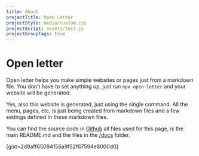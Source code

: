 ```yaml
---
title: About
projectTitle: Open Letter
projectStyle: media/custom.css
projectScript: assets/test.js
projectGroupTags: true
---
```


# Open letter

Open letter helps you make simple websites or pages just from a markdown file. You don't have to set anything up, just run `npx open-letter` and your website will be generated.

Yes, also this website is generated, just using the single command. All the menu, pages, etc, is just being created from markdown files and a few settings defined In these markdown files.

You can find the source code in [Github](https://github.com/silvandiepen/open-letter) all files used for this page, is the main README.md and the files in the [/docs](https://github.com/silvandiepen/open-letter/tree/master/docs) folder.



[gist=2d9aff65094156a9f52f67594e8000d0]
